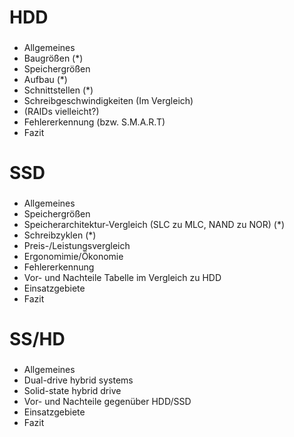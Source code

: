 # HDD
###

* Allgemeines
* Baugrößen (*)
* Speichergrößen
* Aufbau (*)
* Schnittstellen (*)
* Schreibgeschwindigkeiten (Im Vergleich)
* (RAIDs vielleicht?)
* Fehlererkennung (bzw. S.M.A.R.T)
* Fazit
 

# SSD
###

* Allgemeines
* Speichergrößen
* Speicherarchitektur-Vergleich (SLC zu MLC, NAND zu NOR) (*)
* Schreibzyklen (*)
* Preis-/Leistungsvergleich
* Ergonomimie/Ökonomie
* Fehlererkennung
* Vor- und Nachteile Tabelle im Vergleich zu HDD
* Einsatzgebiete
* Fazit
 

# SS/HD
###

* Allgemeines
* Dual-drive hybrid systems
* Solid-state hybrid drive
* Vor- und Nachteile gegenüber HDD/SSD
* Einsatzgebiete
* Fazit

